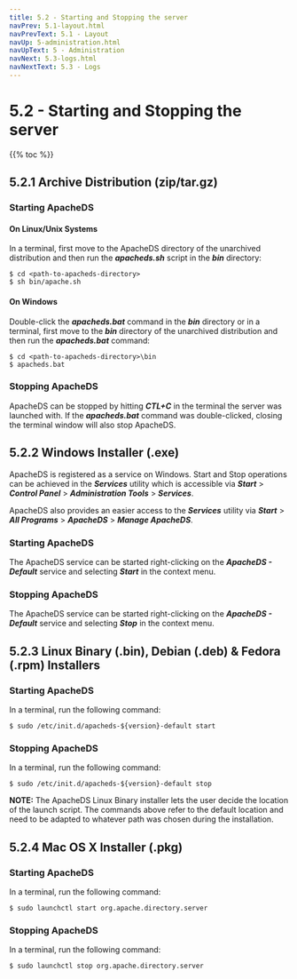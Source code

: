 ```yaml
---
title: 5.2 - Starting and Stopping the server
navPrev: 5.1-layout.html
navPrevText: 5.1 - Layout
navUp: 5-administration.html
navUpText: 5 - Administration
navNext: 5.3-logs.html
navNextText: 5.3 - Logs
---
```


# 5.2 - Starting and Stopping the server

{{% toc %}}

## 5.2.1 Archive Distribution (zip/tar.gz)

### Starting ApacheDS

#### On Linux/Unix Systems

In a terminal, first move to the ApacheDS directory of the unarchived distribution and then run the _**apacheds.sh**_ script in the _**bin**_ directory:

    $ cd <path-to-apacheds-directory>
    $ sh bin/apache.sh

#### On Windows

Double-click the _**apacheds.bat**_ command in the _**bin**_ directory or in a terminal, first move to the _**bin**_ directory of the unarchived distribution and then run the _**apacheds.bat**_ command:

    $ cd <path-to-apacheds-directory>\bin
    $ apacheds.bat

### Stopping ApacheDS

ApacheDS can be stopped by hitting _**CTL+C**_ in the terminal the server was launched with. If the _**apacheds.bat**_ command was double-clicked, closing the terminal window will also stop ApacheDS. 

## 5.2.2 Windows Installer (.exe)

ApacheDS is registered as a service on Windows. Start and Stop operations can be achieved in the _**Services**_ utility which is accessible via _**Start**_ > _**Control Panel**_ > _**Administration Tools**_ > _**Services**_.

ApacheDS also provides an easier access to the _**Services**_ utility via _**Start**_ > _**All Programs**_ > _**ApacheDS**_ > _**Manage ApacheDS**_. 

### Starting ApacheDS

The ApacheDS service can be started right-clicking on the _**ApacheDS - Default**_ service and selecting _**Start**_ in the context menu.

### Stopping ApacheDS

The ApacheDS service can be started right-clicking on the _**ApacheDS - Default**_ service and selecting _**Stop**_ in the context menu.

## 5.2.3 Linux Binary (.bin), Debian (.deb) & Fedora (.rpm) Installers

### Starting ApacheDS

In a terminal, run the following command:

    $ sudo /etc/init.d/apacheds-${version}-default start

### Stopping ApacheDS

In a terminal, run the following command:

    $ sudo /etc/init.d/apacheds-${version}-default stop

**NOTE:** The ApacheDS Linux Binary installer lets the user decide the location of the launch script. The commands above refer to the default location and need to be adapted to whatever path was chosen during the installation.

## 5.2.4 Mac OS X Installer (.pkg)

### Starting ApacheDS

In a terminal, run the following command:

    $ sudo launchctl start org.apache.directory.server

### Stopping ApacheDS

In a terminal, run the following command:

    $ sudo launchctl stop org.apache.directory.server

